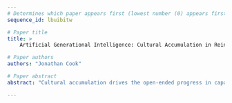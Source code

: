 ```yaml
--- 
# Determines which paper appears first (lowest number (0) appears first)
sequence_id: lbuibitw

# Paper title 
title: >
	Artificial Generational Intelligence: Cultural Accumulation in Reinforcement Learning

# Paper authors 
authors: "Jonathan Cook"

# Paper abstract 
abstract: "Cultural accumulation drives the open-ended progress in capabilities spanning human history. It builds an expanding body of knowledge and skills by combining individual exploration with inter-generational information transmission. Despite its widespread success among humans, the capacity for artificial learning agents to accumulate culture remains under-explored. In particular, approaches to reinforcement learning typically strive for improvements over only a single lifetime. Generational algorithms that do exist fail to capture the open-ended, emergent nature of cultural accumulation, which allows individuals to trade-off innovation and imitation. Building on the previously demonstrated ability for reinforcement learning agents to perform social learning, we find that training setups which balance this with independent learning give rise to cultural accumulation. To the best of our knowledge, this work is the first to present general models that achieve emergent cultural accumulation in reinforcement learning, presenting new routes to more open-ended learning systems, as well as new opportunities for modelling human culture."

--- 
```

